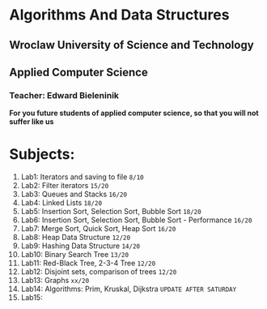 # Algorithms And Data Structures
## Wroclaw University of Science and Technology
## Applied Computer Science
### Teacher: Edward Bieleninik

**For you future students of applied computer science, so that you will not suffer like us**


# Subjects:
 1. Lab1: Iterators and saving to file `8/10`
 2. Lab2: Filter iterators `15/20`
 3. Lab3: Queues and Stacks `16/20`
 4. Lab4: Linked Lists `18/20`
 5. Lab5: Insertion Sort, Selection Sort, Bubble Sort `18/20`
 6. Lab6: Insertion Sort, Selection Sort, Bubble Sort - Performance `16/20`
 7. Lab7: Merge Sort, Quick Sort, Heap Sort `16/20`
 8. Lab8: Heap Data Structure `12/20`
 9. Lab9: Hashing Data Structure `14/20`
 10. Lab10: Binary Search Tree `13/20`
 11. Lab11: Red-Black Tree,  2-3-4 Tree `12/20`
 12. Lab12: Disjoint sets, comparison of trees `12/20`
 13. Lab13: Graphs `xx/20`
 14. Lab14: Algorithms: Prim, Kruskal, Dijkstra `UPDATE AFTER SATURDAY`
 15. Lab15:
